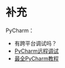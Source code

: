 # 补充

PyCharm：

- 有跨平台调试吗？
- [PyCharm远程调试](http://dasheyuan.com/post/pycharm-remote-debugging/)
- [最全PyCharm教程](https://blog.csdn.net/u013088062/article/details/50250915)
